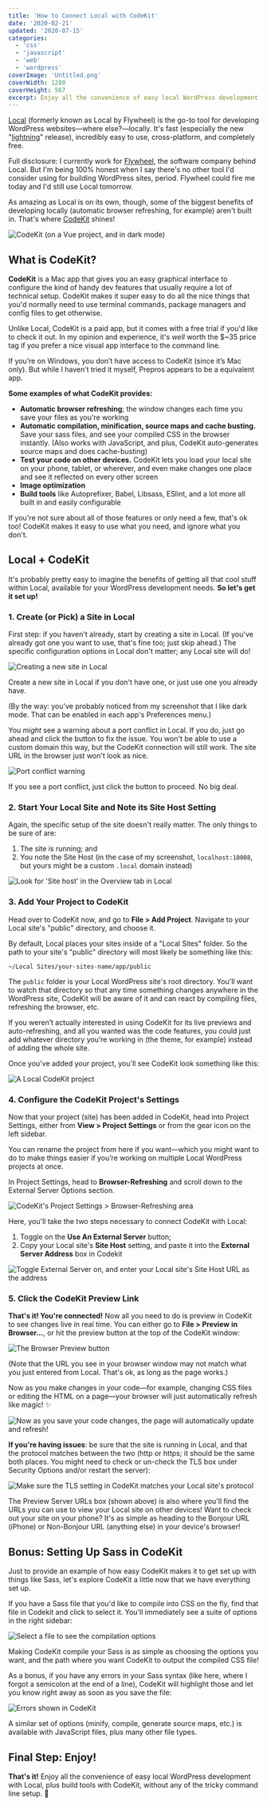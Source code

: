 ```yaml
---
title: 'How to Connect Local with CodeKit'
date: '2020-02-21'
updated: '2020-07-15'
categories:
  - 'css'
  - 'javascript'
  - 'web'
  - 'wordpress'
coverImage: 'Untitled.png'
coverWidth: 1280
coverHeight: 567
excerpt: Enjoy all the convenience of easy local WordPress development with Local, plus build tools with CodeKit, without any of the tricky command line setup.
---
```


<script>
  import PullQuote from '$lib/components/PullQuote.svelte'
  import SideNote from '$lib/components/SideNote.svelte'
</script>

[Local](https://localwp.com/) (formerly known as Local by Flywheel) is the go-to tool for developing WordPress websites—where else?—locally. It's fast (especially the new "[lightning](https://localwp.com/community/t/local-5-2-3/16870)" release), incredibly easy to use, cross-platform, and completely free.

Full disclosure: I currently work for [Flywheel](https://getflywheel.com/), the software company behind Local. But I'm being 100% honest when I say there's no other tool I'd consider using for building WordPress sites, period. Flywheel could fire me today and I'd still use Local tomorrow.

As amazing as Local is on its own, though, some of the biggest benefits of developing locally (automatic browser refreshing, for example) aren't built in. That's where [CodeKit](https://codekitapp.com/) shines!

![CodeKit (on a Vue project, and in dark mode)](/images/post_images/codekit-window.png)

## What is CodeKit?

**CodeKit** is a Mac app that gives you an easy graphical interface to configure the kind of handy dev features that usually require a lot of technical setup. CodeKit makes it super easy to do all the nice things that you'd normally need to use terminal commands, package managers and config files to get otherwise.

Unlike Local, CodeKit is a paid app, but it comes with a free trial if you'd like to check it out. In my opinion and experience, it's _well_ worth the $~35 price tag if you prefer a nice visual app interface to the command line.

<SideNote>

If you’re on Windows, you don’t have access to CodeKit (since it’s Mac only). But while I haven’t tried it myself, Prepros appears to be a equivalent app.

</SideNote>

**Some examples of what CodeKit provides:**

- **Automatic browser refreshing**; the window changes each time you save your files as you're working
- **Automatic compilation, minification, source maps and cache busting.** Save your sass files, and see your compiled CSS in the browser instantly. (Also works with JavaScript, and plus, CodeKit auto-generates source maps and does cache-busting)
- **Test your code on other devices.** CodeKit lets you load your local site on your phone, tablet, or wherever, and even make changes one place and see it reflected on every other screen
- **Image optimization**
- **Build tools** like Autoprefixer, Babel, Libsass, ESlint, and a lot more all built in and easily configurable

If you're not sure about all of those features or only need a few, that's ok too! CodeKit makes it easy to use what you need, and ignore what you don't.

## Local + CodeKit

It's probably pretty easy to imagine the benefits of getting all that cool stuff within Local, available for your WordPress development needs. **So let's get it set up!**

### 1\. Create (or Pick) a Site in Local

First step: if you haven't already, start by creating a site in Local. (If you've already got one you want to use, that's fine too; just skip ahead.) The specific configuration options in Local don't matter; any Local site will do!

![Creating a new site in Local](/images/post_images/local-new-site-setup.png)

Create a new site in Local if you don't have one, or just use one you already have.

(By the way: you've probably noticed from my screenshot that I like dark mode. That can be enabled in each app's Preferences menu.)

You _might_ see a warning about a port conflict in Local. If you do, just go ahead and click the button to fix the issue. You won't be able to use a custom domain this way, but the CodeKit connection will still work. The site URL in the browser just won't look as nice.

![Port conflict warning](/images/post_images/port-conflict.png)

If you see a port conflict, just click the button to proceed. No big deal.

### 2\. Start Your Local Site and Note its Site Host Setting

Again, the specific setup of the site doesn't really matter. The only things to be sure of are:

1. The site is running; and
2. You note the Site Host (in the case of my screenshot, `localhost:10008`, but yours might be a custom `.local` domain instead)

![Look for 'Site host' in the Overview tab in Local](/images/post_images/Image-2020-02-20-at-8.47.39-PM-1024x691.png)

### 3\. Add Your Project to CodeKit

Head over to CodeKit now, and go to **File > Add Project**. Navigate to your Local site's "public" directory, and choose it.

By default, Local places your sites inside of a "Local Sites" folder. So the path to your site's "public" directory will most likely be something like this:

`~/Local Sites/your-sites-name/app/public`

The `public` folder is your Local WordPress site's root directory. You'll want to watch that directory so that any time something changes anywhere in the WordPress site, CodeKit will be aware of it and can react by compiling files, refreshing the browser, etc.

<SideNote>

If you weren’t actually interested in using CodeKit for its live previews and auto-refreshing, and all you wanted was the code features, you could just add whatever directory you’re working in (the theme, for example) instead of adding the whole site.

</SideNote>

Once you've added your project, you'll see CodeKit look something like this:

![A Local CodeKit project](/images/post_images/codekit-public-folder.png)

### 4\. Configure the CodeKit Project's Settings

Now that your project (site) has been added in CodeKit, head into Project Settings, either from **View > Project Settings** or from the gear icon on the left sidebar.

<SideNote>

You can rename the project from here if you want—which you might want to do to make things easier if you’re working on multiple Local WordPress projects at once.

</SideNote>

In Project Settings, head to **Browser-Refreshing** and scroll down to the External Server Options section.

![CodeKit's Project Settings > Browser-Refreshing area](/images/post_images/Image-2020-02-20-at-9.10.43-PM-1024x699.png)

Here, you'll take the two steps necessary to connect CodeKit with Local:

1. Toggle on the **Use An External Server** button;
2. Copy your Local site's **Site Host** setting, and paste it into the **External Server Address** box in Codekit

![Toggle External Server on, and enter your Local site's Site Host URL as the address](/images/post_images/image-1024x557.png)

### 5\. Click the CodeKit Preview Link

**That's it! You're connected!** Now all you need to do is preview in CodeKit to see changes live in real time. You can either go to **File > Preview** **in Browser…**, or hit the preview button at the top of the CodeKit window:

![The Browser Preview button](/images/post_images/image-1-1024x155.png)

(Note that the URL you see in your browser window may not match what you just entered from Local. That's ok, as long as the page works.)

Now as you make changes in your code—for example, changing CSS files or editing the HTML on a page—your browser will just automatically refresh like magic! ✨

![Now as you save your code changes, the page will automatically update and refresh!](/images/post_images/codekit-magic.gif)

**If you're having issues**: be sure that the site is running in Local, and that the protocol matches between the two (http or https; it should be the same both places. You might need to check or un-check the TLS box under Security Options and/or restart the server):

![Make sure the TLS setting in CodeKit matches your Local site's protocol](/images/post_images/codekit-preview-window.png)

The Preview Server URLs box (shown above) is also where you'll find the URLs you can use to view your Local site on other devices! Want to check out your site on your phone? It's as simple as heading to the Bonjour URL (iPhone) or Non-Bonjour URL (anything else) in your device's browser!

## Bonus: Setting Up Sass in CodeKit

Just to provide an example of how easy CodeKit makes it to get set up with things like Sass, let's explore CodeKit a little now that we have everything set up.

If you have a Sass file that you'd like to compile into CSS on the fly, find that file in Codekit and click to select it. You'll immediately see a suite of options in the right sidebar:

![Select a file to see the compilation options](/images/post_images/image-2-1024x865.png)

Making CodeKit compile your Sass is as simple as choosing the options you want, and the path where you want CodeKit to output the compiled CSS file!

As a bonus, if you have any errors in your Sass syntax (like here, where I forgot a semicolon at the end of a line), CodeKit will highlight those and let you know right away as soon as you save the file:

![Errors shown in CodeKit](/images/post_images/image-3-1024x449.png)

A similar set of options (minify, compile, generate source maps, etc.) is available with JavaScript files, plus many other file types.

## Final Step: Enjoy!

**That's it!** Enjoy all the convenience of easy local WordPress development with Local, plus build tools with CodeKit, without any of the tricky command line setup. 🎉
